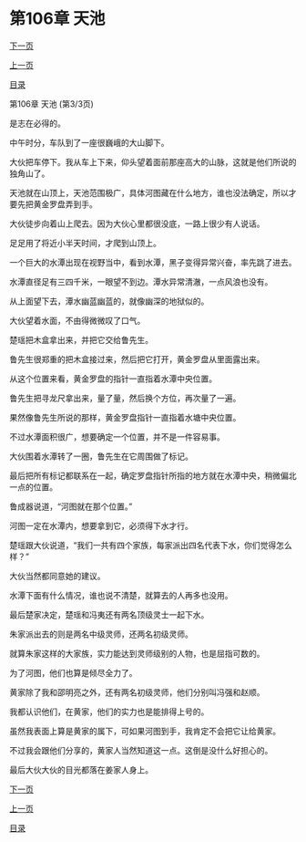 <h1>第106章   天池</h1>
            <div><p><a href="./0318_%E7%AC%AC107%E7%AB%A0_%E6%B4%9E%E7%AA%9F.md">下一页</a></p><p><a href="./0316_%E7%AC%AC106%E7%AB%A0_%E5%A4%A9%E6%B1%A0.md">上一页</a></p><p><a href="../">目录</a></p></div>
            <div><p>第106章   天池 (第3/3页)</p><p>是志在必得的。</p><p>中午时分，车队到了一座很巍峨的大山脚下。</p><p>大伙把车停下。我从车上下来，仰头望着面前那座高大的山脉，这就是他们所说的独角山了。</p><p>天池就在山顶上，天池范围极广，具体河图藏在什么地方，谁也没法确定，所以才要先把黄金罗盘弄到手。</p><p>大伙徒步向着山上爬去。因为大伙心里都很没底，一路上很少有人说话。</p><p>足足用了将近小半天时间，才爬到山顶上。</p><p>一个巨大的水潭出现在视野当中，看到水潭，黑子变得异常兴奋，率先跳了进去。</p><p>水潭直径足有三四千米，一眼望不到边。潭水异常清澈，一点风浪也没有。</p><p>从上面望下去，潭水幽蓝幽蓝的，就像幽深的地狱似的。</p><p>大伙望着水面，不由得微微叹了口气。</p><p>楚瑶把木盒拿出来，并把它交给鲁先生。</p><p>鲁先生很郑重的把木盒接过来，然后把它打开，黄金罗盘从里面露出来。</p><p>从这个位置来看，黄金罗盘的指针一直指着水潭中央位置。</p><p>鲁先生把寻龙尺拿出来，量了量，然后换个方位，再次量了一遍。</p><p>果然像鲁先生所说的那样，黄金罗盘指针一直指着水塘中央位置。</p><p>不过水潭面积很广，想要确定一个位置，并不是一件容易事。</p><p>大伙围着水潭转了一圈，鲁先生在它周围做了标记。</p><p>最后把所有标记都联系在一起，确定罗盘指针所指的地方就在水潭中央，稍微偏北一点的位置。</p><p>鲁成器说道，“河图就在那个位置。”</p><p>河图一定在水潭内，想要拿到它，必须得下水才行。</p><p>楚瑶跟大伙说道，“我们一共有四个家族，每家派出四名代表下水，你们觉得怎么样？”</p><p>大伙当然都同意她的建议。</p><p>水潭下面有什么情况，谁也说不清楚，就算去的人再多也没用。</p><p>最后楚家决定，楚瑶和冯夷还有两名顶级灵士一起下水。</p><p>朱家派出去的则是两名中级灵师，还两名初级灵师。</p><p>就算朱家这样的大家族，实力能达到灵师级别的人物，也是屈指可数的。</p><p>为了河图，他们也算是倾尽全力了。</p><p>黄家除了我和邵明亮之外，还有两名初级灵师，他们分别叫冯强和赵顺。</p><p>我都认识他们，在黄家，他们的实力也是能排得上号的。</p><p>虽然我表面上算是黄家的属下，可如果河图到手，我肯定不会把它让给黄家。</p><p>不过我会跟他们分享的，黄家人当然知道这一点。这倒是没什么好担心的。</p><p>最后大伙大伙的目光都落在姜家人身上。</p></div>
            <div><p><a href="./0318_%E7%AC%AC107%E7%AB%A0_%E6%B4%9E%E7%AA%9F.md">下一页</a></p><p><a href="./0316_%E7%AC%AC106%E7%AB%A0_%E5%A4%A9%E6%B1%A0.md">上一页</a></p><p><a href="../">目录</a></p></div>